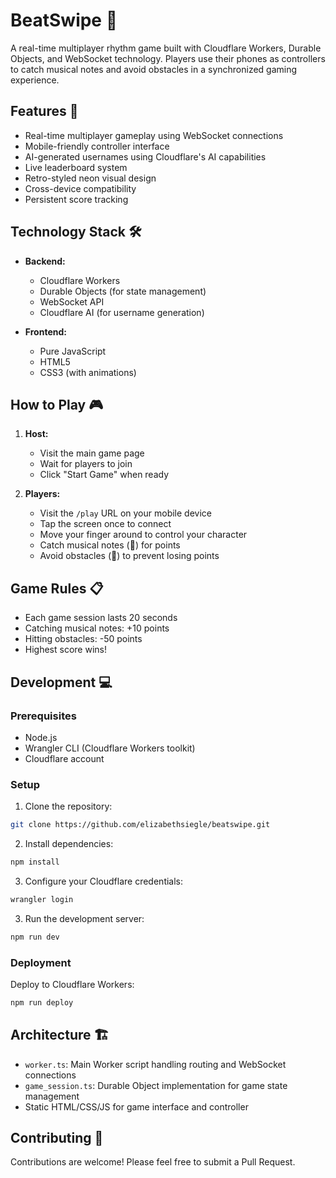 # BeatSwipe 🎵

A real-time multiplayer rhythm game built with Cloudflare Workers, Durable Objects, and WebSocket technology. Players use their phones as controllers to catch musical notes and avoid obstacles in a synchronized gaming experience.

## Features 🌟

- Real-time multiplayer gameplay using WebSocket connections
- Mobile-friendly controller interface
- AI-generated usernames using Cloudflare's AI capabilities
- Live leaderboard system
- Retro-styled neon visual design
- Cross-device compatibility
- Persistent score tracking

## Technology Stack 🛠️

- **Backend:**
  - Cloudflare Workers
  - Durable Objects (for state management)
  - WebSocket API
  - Cloudflare AI (for username generation)

- **Frontend:**
  - Pure JavaScript
  - HTML5
  - CSS3 (with animations)

## How to Play 🎮

1. **Host:**
   - Visit the main game page
   - Wait for players to join
   - Click "Start Game" when ready

2. **Players:**
   - Visit the `/play` URL on your mobile device
   - Tap the screen once to connect
   - Move your finger around to control your character
   - Catch musical notes (🎵) for points
   - Avoid obstacles (🌵) to prevent losing points

## Game Rules 📋

- Each game session lasts 20 seconds
- Catching musical notes: +10 points
- Hitting obstacles: -50 points
- Highest score wins!

## Development 💻

### Prerequisites

- Node.js
- Wrangler CLI (Cloudflare Workers toolkit)
- Cloudflare account

### Setup

1. Clone the repository:
```bash
git clone https://github.com/elizabethsiegle/beatswipe.git
```

2. Install dependencies:
```bash
npm install
```

3. Configure your Cloudflare credentials:
```bash
wrangler login
```

3. Run the development server:
```bash
npm run dev
```

### Deployment

Deploy to Cloudflare Workers:
```bash
npm run deploy
```

## Architecture 🏗️

- `worker.ts`: Main Worker script handling routing and WebSocket connections
- `game_session.ts`: Durable Object implementation for game state management
- Static HTML/CSS/JS for game interface and controller

## Contributing 🤝

Contributions are welcome! Please feel free to submit a Pull Request.


